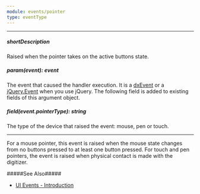 ```yaml
---
module: events/pointer
type: eventType
---
```

---
##### shortDescription
Raised when the pointer takes on the active buttons state.

##### param(event): event
The event that caused the handler execution. It is a [dxEvent](/api-reference/50%20Common/Object%20Structures/dxEvent '/Documentation/ApiReference/Common/Object_Structures/dxEvent/') or a [jQuery.Event](https://api.jquery.com/category/events/event-object) when you use jQuery. The following field is added to existing fields of this argument object.

##### field(event.pointerType): string
The type of the device that raised the event: mouse, pen or touch.

---
For a mouse pointer, this event is raised when the mouse state changes from no buttons pressed to at least one button pressed. For touch and pen pointers, the event is raised when physical contact is made with the digitizer.

#####See Also#####
- [UI Events - Introduction](/api-reference/10%20UI%20Widgets/UI%20Events '/Documentation/ApiReference/UI_Widgets/UI_Events/')